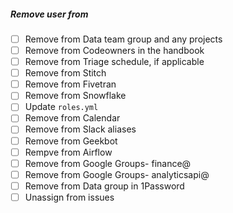 ##### Remove user from

- [ ] Remove from Data team group and any projects
- [ ] Remove from Codeowners in the handbook
- [ ] Remove from Triage schedule, if applicable
- [ ] Remove from Stitch
- [ ] Remove from Fivetran
- [ ] Remove from Snowflake
- [ ] Update `roles.yml`
- [ ] Remove from Calendar
- [ ] Remove from Slack aliases
- [ ] Remove from Geekbot
- [ ] Rempve from Airflow
- [ ] Remove from Google Groups- finance@
- [ ] Remove from Google Groups- analyticsapi@
- [ ] Remove from Data group in 1Password
- [ ] Unassign from issues
